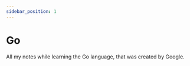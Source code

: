 ```yaml
---
sidebar_position: 1
---
```


# Go 

All my notes while learning the Go language, that was created by Google.